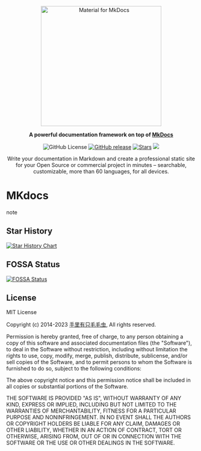 <p align="center">
  <a href="https://github.com/miniwater/mkdocs/">
    <img src="https://raw.githubusercontent.com/miniwater/mkdocs/master/docs/assets/logo.png" width="320" alt="Material for MkDocs">
  </a>
</p>

<p align="center">
  <strong>
    A powerful documentation framework on top of
    <a href="https://www.mkdocs.org/">MkDocs</a>
  </strong>
</p>

<p align="center">
    <img alt="GitHub License" src="https://img.shields.io/github/license/miniwater/mkdocs">
    <a href="https://github.com/miniwater/mkdocs/releases"><img src="https://img.shields.io/github/v/release/miniwater/mkdocs" alt="GitHub release"></a>
    <a href="https://github.com/miniwater/mkdocs"><img src="https://img.shields.io/github/stars/miniwater/mkdocs?color=%231890FF&style=flat-square" alt="Stars"></a>
    <a href="https://app.fossa.com/projects/git%2Bgithub.com%2Fminiwater%2Fmkdocs?ref=badge_shield&issueType=license" alt="FOSSA Status"><img src="https://app.fossa.com/api/projects/git%2Bgithub.com%2Fminiwater%2Fmkdocs.svg?type=shield&issueType=license"/></a>
</p>

<p align="center">
  Write your documentation in Markdown and create a professional static site for
  your Open Source or commercial project in minutes – searchable, customizable,
  more than 60 languages, for all devices.
</p>

# MKdocs

note

## Star History

[![Star History Chart](https://api.star-history.com/svg?repos=miniwater/mkdocs&type=Date)](https://star-history.com/#miniwater/mkdocs&Date)

## FOSSA Status

[![FOSSA Status](https://app.fossa.com/api/projects/git%2Bgithub.com%2Fminiwater%2Fmkdocs.svg?type=large&issueType=license)](https://app.fossa.com/projects/git%2Bgithub.com%2Fminiwater%2Fmkdocs?ref=badge_large&issueType=license)

## License

MIT License

Copyright (c) 2014-2023 [手里有只毛毛虫](https://krjojo.com/), All rights reserved.

Permission is hereby granted, free of charge, to any person obtaining a copy
of this software and associated documentation files (the "Software"), to deal
in the Software without restriction, including without limitation the rights
to use, copy, modify, merge, publish, distribute, sublicense, and/or sell
copies of the Software, and to permit persons to whom the Software is
furnished to do so, subject to the following conditions:

The above copyright notice and this permission notice shall be included in all
copies or substantial portions of the Software.

THE SOFTWARE IS PROVIDED "AS IS", WITHOUT WARRANTY OF ANY KIND, EXPRESS OR
IMPLIED, INCLUDING BUT NOT LIMITED TO THE WARRANTIES OF MERCHANTABILITY,
FITNESS FOR A PARTICULAR PURPOSE AND NONINFRINGEMENT. IN NO EVENT SHALL THE
AUTHORS OR COPYRIGHT HOLDERS BE LIABLE FOR ANY CLAIM, DAMAGES OR OTHER
LIABILITY, WHETHER IN AN ACTION OF CONTRACT, TORT OR OTHERWISE, ARISING FROM,
OUT OF OR IN CONNECTION WITH THE SOFTWARE OR THE USE OR OTHER DEALINGS IN THE
SOFTWARE.
